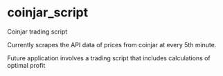 # coinjar_script
Coinjar trading script

Currently scrapes the API data of prices from coinjar at every 5th minute.

Future application involves a trading script that includes calculations of optimal profit
